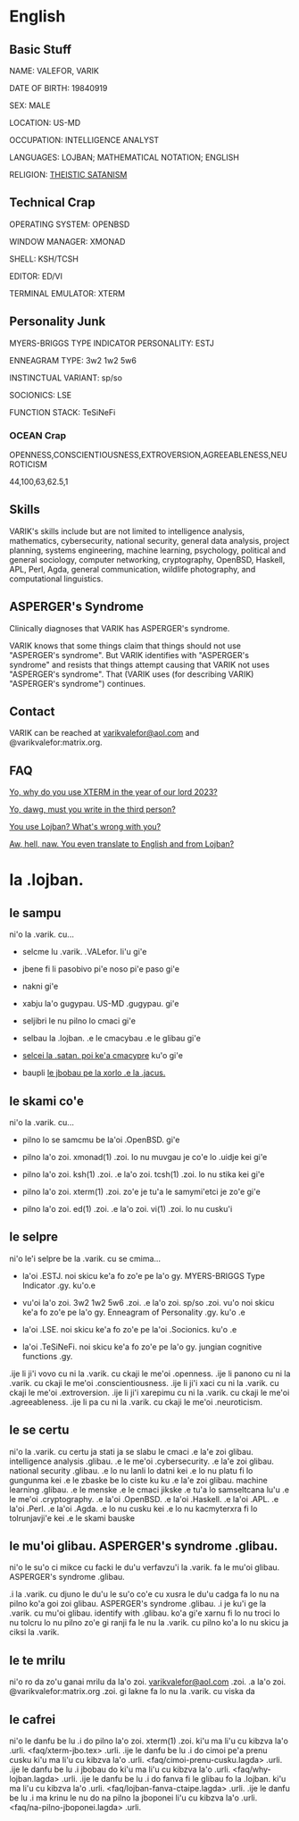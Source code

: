 # English

## Basic Stuff
NAME: VALEFOR, VARIK

DATE OF BIRTH: 19840919

SEX: MALE

LOCATION: US-MD

OCCUPATION: INTELLIGENCE ANALYST

LANGUAGES: LOJBAN; MATHEMATICAL NOTATION; ENGLISH

RELIGION: [THEISTIC SATANISM](faq/llblv.tex)

## Technical Crap
OPERATING SYSTEM: OPENBSD

WINDOW MANAGER: XMONAD

SHELL: KSH/TCSH

EDITOR: ED/VI

TERMINAL EMULATOR: XTERM

## Personality Junk
MYERS-BRIGGS TYPE INDICATOR PERSONALITY: ESTJ

ENNEAGRAM TYPE: 3w2 1w2 5w6

INSTINCTUAL VARIANT: sp/so

SOCIONICS: LSE

FUNCTION STACK: TeSiNeFi

### OCEAN Crap
OPENNESS,CONSCIENTIOUSNESS,EXTROVERSION,AGREEABLENESS,NEUROTICISM

44,100,63,62.5,1

## Skills
VARIK's skills include but are not limited to intelligence analysis, mathematics, cybersecurity, national security, general data analysis, project planning, systems engineering, machine learning, psychology, political and general sociology, computer networking, cryptography, OpenBSD, Haskell, APL, Perl, Agda, general communication, wildlife photography, and computational linguistics.

## ASPERGER's Syndrome
Clinically diagnoses that VARIK has ASPERGER's syndrome.

VARIK knows that some things claim that things should not use "ASPERGER's syndrome".  But VARIK identifies with "ASPERGER's syndrome" and resists that things attempt causing that VARIK not uses "ASPERGER's syndrome".  That (VARIK uses (for describing VARIK) "ASPERGER's syndrome") continues.

## Contact
VARIK can be reached at varikvalefor@aol.com and @varikvalefor:matrix.org.

## FAQ
[Yo, why do you use XTERM in the year of our lord 2023?][1]

[Yo, dawg, must you write in the third person?][2]

[You use Lojban?  What's wrong with you?][3]

[Aw, hell, naw.  You even translate to English and from Lojban?][4]

[1]: <faq/xterm.tex> "XTERM Thing"
[2]: <faq/cimoi-prenu-cusku-ctaipe.lagda> "Third Person Thing"
[3]: <faq/why-lojban.lagda> "Why Lojban?"
[4]: <faq/lojban-fanva-ctaipe.lagda> "Justification of Translation"

# la .lojban.

## le sampu
ni'o la .varik. cu...

* selcme lu .varik. .VALefor. li'u gi'e

* jbene fi li pasobivo pi'e noso pi'e paso gi'e

* nakni gi'e

* xabju la'o gugypau. US-MD .gugypau. gi'e

* seljibri le nu pilno lo cmaci gi'e

* selbau la .lojban. .e le cmacybau .e le glibau gi'e

* [selcei la .satan. poi ke'a cmacypre](faq/llblv-jbo.tex) ku'o gi'e

* baupli [le jbobau pe la xorlo .e la .jacus.](https://github.com/varikvalefor/ilmentufa/blob/master/camxes-exp.peg)

## le skami co'e
ni'o la .varik. cu...

* pilno lo se samcmu be la'oi .OpenBSD. gi'e

* pilno la'o zoi. xmonad(1) .zoi. lo nu muvgau je co'e lo .uidje kei gi'e

* pilno la'o zoi. ksh(1) .zoi. .e la'o zoi. tcsh(1) .zoi. lo nu stika kei gi'e

* pilno la'o zoi. xterm(1) .zoi. zo'e je tu'a le samymi'etci je zo'e gi'e

* pilno la'o zoi. ed(1) .zoi. .e la'o zoi. vi(1) .zoi. lo nu cusku'i

## le selpre
ni'o le'i selpre be la .varik. cu se cmima...

* la'oi .ESTJ. noi skicu ke'a fo zo'e pe la'o gy. MYERS-BRIGGS Type Indicator .gy. ku'o.e

* vu'oi la'o zoi. 3w2 1w2 5w6 .zoi. .e la'o zoi. sp/so .zoi. vu'o noi skicu ke'a fo zo'e pe la'o gy. Enneagram of Personality .gy. ku'o .e

* la'oi .LSE. noi skicu ke'a fo zo'e pe la'oi .Socionics. ku'o .e

* la'oi .TeSiNeFi. noi skicu ke'a fo zo'e pe la'o gy. jungian cognitive functions .gy.

.ije li ji'i vovo cu ni la .varik. cu ckaji le me'oi .openness.
.ije li panono cu ni la .varik. cu ckaji le me'oi .conscientiousness.
.ije li ji'i xaci cu ni la .varik. cu ckaji le me'oi .extroversion.
.ije li ji'i xarepimu cu ni la .varik. cu ckaji le me'oi .agreeableness.
.ije li pa cu ni la .varik. cu ckaji le me'oi .neuroticism.

## le se certu
ni'o la .varik. cu certu ja stati ja se slabu le cmaci .e la'e zoi glibau. intelligence analysis .glibau. .e le me'oi .cybersecurity. .e la'e zoi glibau. national security .glibau. .e lo nu lanli lo datni kei .e lo nu platu fi lo gungunma kei .e le zbaske be lo ciste ku ku .e la'e zoi glibau. machine learning .glibau. .e le menske .e le cmaci jikske .e tu'a lo samseltcana lu'u .e le me'oi .cryptography. .e la'oi .OpenBSD. .e la'oi .Haskell. .e la'oi .APL. .e la'oi .Perl. .e la'oi .Agda. .e lo nu cusku kei .e lo nu kacmyterxra fi lo tolrunjavji'e kei .e le skami bauske

## le mu'oi glibau. ASPERGER's syndrome .glibau.
ni'o le su'o ci mikce cu facki le du'u verfavzu'i la .varik. fa le mu'oi glibau. ASPERGER's syndrome .glibau.

.i la .varik. cu djuno le du'u le su'o co'e cu xusra le du'u cadga fa lo nu na pilno ko'a goi zoi glibau. ASPERGER's syndrome .glibau.  .i je ku'i ge la .varik. cu mu'oi glibau. identify with .glibau. ko'a gi'e xarnu fi lo nu troci lo nu tolcru lo nu pilno zo'e gi ranji fa le nu la .varik. cu pilno ko'a lo nu skicu ja ciksi la .varik.

## le te mrilu
ni'o ro da zo'u ganai mrilu da la'o zoi. varikvalefor@aol.com .zoi. .a la'o zoi. @varikvalefor:matrix.org .zoi. gi lakne fa lo nu la .varik. cu viska da

## le cafrei
ni'o le danfu be lu .i do pilno la'o zoi. xterm(1) .zoi. ki'u ma li'u cu kibzva la'o .urli. <faq/xterm-jbo.tex> .urli.  .ije le danfu be lu .i do cimoi pe'a prenu cusku ki'u ma li'u cu kibzva la'o .urli. <faq/cimoi-prenu-cusku.lagda> .urli.  .ije le danfu be lu .i jbobau do ki'u ma li'u cu kibzva la'o .urli. <faq/why-lojban.lagda> .urli.  .ije le danfu be lu .i do fanva fi le glibau fo la .lojban. ki'u ma li'u cu kibzva la'o .urli. <faq/lojban-fanva-ctaipe.lagda> .urli.  .ije le danfu be lu .i ma krinu le nu do na pilno la jboponei li'u cu kibzva la'o .urli. <faq/na-pilno-jboponei.lagda> .urli.
